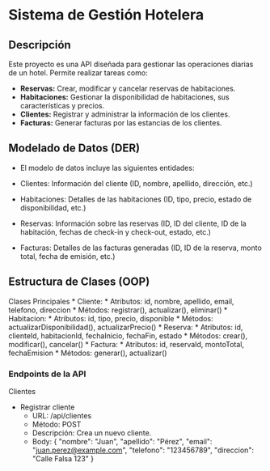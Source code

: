 # Sistema de Gestión Hotelera

## Descripción
Este proyecto es una API diseñada para gestionar las operaciones diarias de un hotel. Permite realizar tareas como:

* **Reservas:** Crear, modificar y cancelar reservas de habitaciones.
* **Habitaciones:** Gestionar la disponibilidad de habitaciones, sus características y precios.
* **Clientes:** Registrar y administrar la información de los clientes.
* **Facturas:** Generar facturas por las estancias de los clientes.

## Modelado de Datos (DER)
* El modelo de datos incluye las siguientes entidades:

* Clientes: Información del cliente (ID, nombre, apellido, dirección, etc.)
* Habitaciones: Detalles de las habitaciones (ID, tipo, precio, estado de disponibilidad, etc.)
* Reservas: Información sobre las reservas (ID, ID del cliente, ID de la habitación, fechas de check-in y check-out, estado, etc.)
* Facturas: Detalles de las facturas generadas (ID, ID de la reserva, monto total, fecha de emisión, etc.)

## Estructura de Clases (OOP)
Clases Principales
    * Cliente:
        * Atributos: id, nombre, apellido, email, telefono, direccion
        * Métodos: registrar(), actualizar(), eliminar()
    * Habitacion:
        * Atributos: id, tipo, precio, disponible
        * Métodos: actualizarDisponibilidad(), actualizarPrecio()
    * Reserva:
        * Atributos: id, clienteId, habitacionId, fechaInicio, fechaFin, estado
        * Métodos: crear(), modificar(), cancelar()
    * Factura:
        * Atributos: id, reservaId, montoTotal, fechaEmision
        * Métodos: generar(), actualizar()

### Endpoints de la API
Clientes
* Registrar cliente
    * URL: /api/clientes
    * Método: POST
    * Descripción: Crea un nuevo cliente.
    * Body:
        {
        "nombre": "Juan",
        "apellido": "Pérez",
        "email": "juan.perez@example.com",
        "telefono": "123456789",
        "direccion": "Calle Falsa 123"
        }

